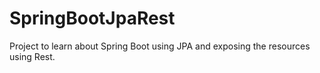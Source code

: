 # SpringBootJpaRest
Project to learn about Spring Boot using JPA and exposing the resources using Rest.
